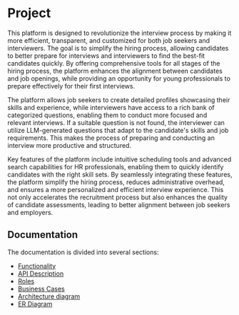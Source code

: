 # Project
This platform is designed to revolutionize the interview process by making it more efficient, transparent, and customized for both job seekers and interviewers. The goal is to simplify the hiring process, allowing candidates to better prepare for interviews and interviewers to find the best-fit candidates quickly. By offering comprehensive tools for all stages of the hiring process, the platform enhances the alignment between candidates and job openings, while providing an opportunity for young professionals to prepare effectively for their first interviews.

The platform allows job seekers to create detailed profiles showcasing their skills and experience, while interviewers have access to a rich bank of categorized questions, enabling them to conduct more focused and relevant interviews. If a suitable question is not found, the interviewer can utilize LLM-generated questions that adapt to the candidate's skills and job requirements. This makes the process of preparing and conducting an interview more productive and structured.

Key features of the platform include intuitive scheduling tools and advanced search capabilities for HR professionals, enabling them to quickly identify candidates with the right skill sets. By seamlessly integrating these features, the platform simplify the hiring process, reduces administrative overhead, and ensures a more personalized and efficient interview experience. This not only accelerates the recruitment process but also enhances the quality of candidate assessments, leading to better alignment between job seekers and employers.

## Documentation

The documentation is divided into several sections:

- [Functionality](/docs/functionality.md)
- [API Description](/docs/api_description.md)
- [Roles](/docs/roles.md)
- [Business Cases](/docs/business_cases.md)
- [Architecture diagram](/docs/architecture_diagram.md)
- [ER Diagram](/docs/er_diagram.md)
